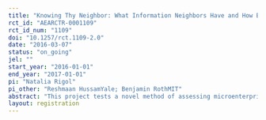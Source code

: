 ```yaml
---
title: "Knowing Thy Neighbor: What Information Neighbors Have and How Best to Elicit It"
rct_id: "AEARCTR-0001109"
rct_id_num: "1109"
doi: "10.1257/rct.1109-2.0"
date: "2016-03-07"
status: "on_going"
jel: ""
start_year: "2016-01-01"
end_year: "2017-01-01"
pi: "Natalia Rigol"
pi_other: "Reshmaan HussamYale; Benjamin RothMIT"
abstract: "This project tests a novel method of assessing microenterprise potential by harnessing community information. We ask: can community information—knowledge that neighbors, customers, community leaders, family members, and friends hold about one another—help identify which would-be microentrepreneurs have the most growth potential? Previous studies have demonstrated that community members have information about one another’s assets. Here, we study whether community members can also predict who high-potential business owners are."
layout: registration
---
```



